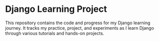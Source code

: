 # Django Learning Project

This repository contains the code and progress for my Django learning journey. It tracks my practice, project, and experiments as I learn Django through various tutorials and hands-on projects.